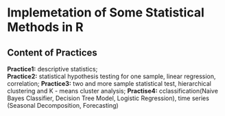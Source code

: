 # Implemetation of Some Statistical Methods in R
## Content of Practices
**Practice1:** descriptive statistics;
<br>**Practice2:** statistical hypothesis testing for one sample, linear regression, correlation;
**Practice3:** two and more sample statistical test, hierarchical clustering and K - means cluster analysis;
**Practise4:** cclassification(Naive Bayes Classifier, Decision Tree Model, Logistic Regression), time series (Seasonal Decomposition, Forecasting)
